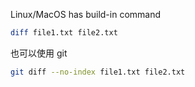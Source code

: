 Linux/MacOS has build-in command  
```bash
diff file1.txt file2.txt
```  

也可以使用 git  
```bash
git diff --no-index file1.txt file2.txt
```
